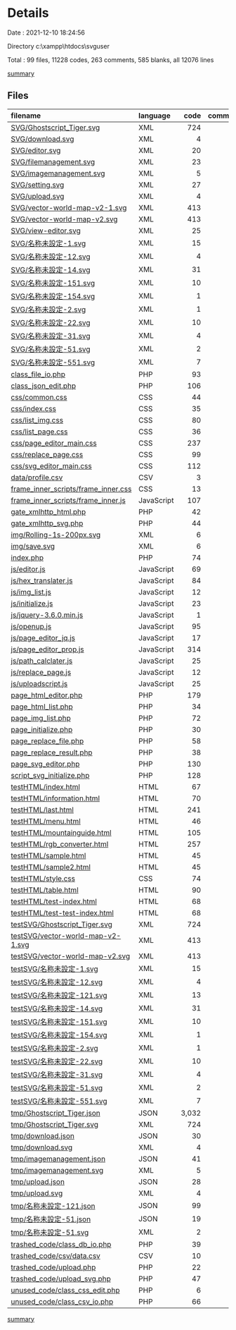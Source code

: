 # Details

Date : 2021-12-10 18:24:56

Directory c:\xampp\htdocs\svguser

Total : 99 files,  11228 codes, 263 comments, 585 blanks, all 12076 lines

[summary](results.md)

## Files
| filename | language | code | comment | blank | total |
| :--- | :--- | ---: | ---: | ---: | ---: |
| [SVG/Ghostscript_Tiger.svg](/SVG/Ghostscript_Tiger.svg) | XML | 724 | 0 | 1 | 725 |
| [SVG/download.svg](/SVG/download.svg) | XML | 4 | 0 | 1 | 5 |
| [SVG/editor.svg](/SVG/editor.svg) | XML | 20 | 2 | 2 | 24 |
| [SVG/filemanagement.svg](/SVG/filemanagement.svg) | XML | 23 | 2 | 2 | 27 |
| [SVG/imagemanagement.svg](/SVG/imagemanagement.svg) | XML | 5 | 0 | 1 | 6 |
| [SVG/setting.svg](/SVG/setting.svg) | XML | 27 | 2 | 1 | 30 |
| [SVG/upload.svg](/SVG/upload.svg) | XML | 4 | 0 | 1 | 5 |
| [SVG/vector-world-map-v2-1.svg](/SVG/vector-world-map-v2-1.svg) | XML | 413 | 0 | 1 | 414 |
| [SVG/vector-world-map-v2.svg](/SVG/vector-world-map-v2.svg) | XML | 413 | 0 | 1 | 414 |
| [SVG/view-editor.svg](/SVG/view-editor.svg) | XML | 25 | 2 | 1 | 28 |
| [SVG/名称未設定-1.svg](/SVG/名称未設定-1.svg) | XML | 15 | 0 | 1 | 16 |
| [SVG/名称未設定-12.svg](/SVG/名称未設定-12.svg) | XML | 4 | 0 | 1 | 5 |
| [SVG/名称未設定-14.svg](/SVG/名称未設定-14.svg) | XML | 31 | 1 | 1 | 33 |
| [SVG/名称未設定-151.svg](/SVG/名称未設定-151.svg) | XML | 10 | 0 | 1 | 11 |
| [SVG/名称未設定-154.svg](/SVG/名称未設定-154.svg) | XML | 1 | 0 | 0 | 1 |
| [SVG/名称未設定-2.svg](/SVG/名称未設定-2.svg) | XML | 1 | 0 | 0 | 1 |
| [SVG/名称未設定-22.svg](/SVG/名称未設定-22.svg) | XML | 10 | 0 | 1 | 11 |
| [SVG/名称未設定-31.svg](/SVG/名称未設定-31.svg) | XML | 4 | 0 | 2 | 6 |
| [SVG/名称未設定-51.svg](/SVG/名称未設定-51.svg) | XML | 2 | 0 | 1 | 3 |
| [SVG/名称未設定-551.svg](/SVG/名称未設定-551.svg) | XML | 7 | 0 | 1 | 8 |
| [class_file_io.php](/class_file_io.php) | PHP | 93 | 1 | 19 | 113 |
| [class_json_edit.php](/class_json_edit.php) | PHP | 106 | 19 | 20 | 145 |
| [css/common.css](/css/common.css) | CSS | 44 | 1 | 3 | 48 |
| [css/index.css](/css/index.css) | CSS | 35 | 1 | 2 | 38 |
| [css/list_img.css](/css/list_img.css) | CSS | 80 | 0 | 2 | 82 |
| [css/list_page.css](/css/list_page.css) | CSS | 36 | 0 | 4 | 40 |
| [css/page_editor_main.css](/css/page_editor_main.css) | CSS | 237 | 7 | 0 | 244 |
| [css/replace_page.css](/css/replace_page.css) | CSS | 99 | 0 | 2 | 101 |
| [css/svg_editor_main.css](/css/svg_editor_main.css) | CSS | 112 | 1 | 2 | 115 |
| [data/profile.csv](/data/profile.csv) | CSV | 3 | 0 | 1 | 4 |
| [frame_inner_scripts/frame_inner.css](/frame_inner_scripts/frame_inner.css) | CSS | 13 | 3 | 0 | 16 |
| [frame_inner_scripts/frame_inner.js](/frame_inner_scripts/frame_inner.js) | JavaScript | 107 | 7 | 20 | 134 |
| [gate_xmlhttp_html.php](/gate_xmlhttp_html.php) | PHP | 42 | 1 | 2 | 45 |
| [gate_xmlhttp_svg.php](/gate_xmlhttp_svg.php) | PHP | 44 | 0 | 4 | 48 |
| [img/Rolling-1s-200px.svg](/img/Rolling-1s-200px.svg) | XML | 6 | 0 | 0 | 6 |
| [img/save.svg](/img/save.svg) | XML | 6 | 0 | 1 | 7 |
| [index.php](/index.php) | PHP | 74 | 0 | 1 | 75 |
| [js/editor.js](/js/editor.js) | JavaScript | 69 | 1 | 20 | 90 |
| [js/hex_translater.js](/js/hex_translater.js) | JavaScript | 84 | 9 | 9 | 102 |
| [js/img_list.js](/js/img_list.js) | JavaScript | 12 | 2 | 2 | 16 |
| [js/initialize.js](/js/initialize.js) | JavaScript | 23 | 4 | 1 | 28 |
| [js/jquery-3.6.0.min.js](/js/jquery-3.6.0.min.js) | JavaScript | 1 | 1 | 1 | 3 |
| [js/openup.js](/js/openup.js) | JavaScript | 95 | 4 | 12 | 111 |
| [js/page_editor_jq.js](/js/page_editor_jq.js) | JavaScript | 17 | 1 | 1 | 19 |
| [js/page_editor_prop.js](/js/page_editor_prop.js) | JavaScript | 314 | 7 | 36 | 357 |
| [js/path_calclater.js](/js/path_calclater.js) | JavaScript | 25 | 0 | 4 | 29 |
| [js/replace_page.js](/js/replace_page.js) | JavaScript | 12 | 1 | 4 | 17 |
| [js/uploadscript.js](/js/uploadscript.js) | JavaScript | 25 | 1 | 3 | 29 |
| [page_html_editor.php](/page_html_editor.php) | PHP | 179 | 0 | 6 | 185 |
| [page_html_list.php](/page_html_list.php) | PHP | 34 | 0 | 1 | 35 |
| [page_img_list.php](/page_img_list.php) | PHP | 72 | 1 | 3 | 76 |
| [page_initialize.php](/page_initialize.php) | PHP | 30 | 92 | 0 | 122 |
| [page_replace_file.php](/page_replace_file.php) | PHP | 58 | 0 | 4 | 62 |
| [page_replace_result.php](/page_replace_result.php) | PHP | 38 | 0 | 5 | 43 |
| [page_svg_editor.php](/page_svg_editor.php) | PHP | 130 | 0 | 3 | 133 |
| [script_svg_initialize.php](/script_svg_initialize.php) | PHP | 128 | 41 | 14 | 183 |
| [testHTML/index.html](/testHTML/index.html) | HTML | 67 | 0 | 7 | 74 |
| [testHTML/information.html](/testHTML/information.html) | HTML | 70 | 0 | 8 | 78 |
| [testHTML/last.html](/testHTML/last.html) | HTML | 241 | 0 | 32 | 273 |
| [testHTML/menu.html](/testHTML/menu.html) | HTML | 46 | 3 | 6 | 55 |
| [testHTML/mountainguide.html](/testHTML/mountainguide.html) | HTML | 105 | 0 | 11 | 116 |
| [testHTML/rgb_converter.html](/testHTML/rgb_converter.html) | HTML | 257 | 1 | 24 | 282 |
| [testHTML/sample.html](/testHTML/sample.html) | HTML | 45 | 1 | 5 | 51 |
| [testHTML/sample2.html](/testHTML/sample2.html) | HTML | 45 | 1 | 2 | 48 |
| [testHTML/style.css](/testHTML/style.css) | CSS | 74 | 16 | 11 | 101 |
| [testHTML/table.html](/testHTML/table.html) | HTML | 90 | 0 | 7 | 97 |
| [testHTML/test-index.html](/testHTML/test-index.html) | HTML | 68 | 0 | 8 | 76 |
| [testHTML/test-test-index.html](/testHTML/test-test-index.html) | HTML | 68 | 0 | 9 | 77 |
| [testSVG/Ghostscript_Tiger.svg](/testSVG/Ghostscript_Tiger.svg) | XML | 724 | 0 | 1 | 725 |
| [testSVG/vector-world-map-v2-1.svg](/testSVG/vector-world-map-v2-1.svg) | XML | 413 | 0 | 1 | 414 |
| [testSVG/vector-world-map-v2.svg](/testSVG/vector-world-map-v2.svg) | XML | 413 | 0 | 1 | 414 |
| [testSVG/名称未設定-1.svg](/testSVG/名称未設定-1.svg) | XML | 15 | 0 | 1 | 16 |
| [testSVG/名称未設定-12.svg](/testSVG/名称未設定-12.svg) | XML | 4 | 0 | 1 | 5 |
| [testSVG/名称未設定-121.svg](/testSVG/名称未設定-121.svg) | XML | 13 | 0 | 1 | 14 |
| [testSVG/名称未設定-14.svg](/testSVG/名称未設定-14.svg) | XML | 31 | 1 | 1 | 33 |
| [testSVG/名称未設定-151.svg](/testSVG/名称未設定-151.svg) | XML | 10 | 0 | 1 | 11 |
| [testSVG/名称未設定-154.svg](/testSVG/名称未設定-154.svg) | XML | 1 | 0 | 0 | 1 |
| [testSVG/名称未設定-2.svg](/testSVG/名称未設定-2.svg) | XML | 1 | 0 | 0 | 1 |
| [testSVG/名称未設定-22.svg](/testSVG/名称未設定-22.svg) | XML | 10 | 0 | 1 | 11 |
| [testSVG/名称未設定-31.svg](/testSVG/名称未設定-31.svg) | XML | 4 | 0 | 2 | 6 |
| [testSVG/名称未設定-51.svg](/testSVG/名称未設定-51.svg) | XML | 2 | 0 | 1 | 3 |
| [testSVG/名称未設定-551.svg](/testSVG/名称未設定-551.svg) | XML | 7 | 0 | 1 | 8 |
| [tmp/Ghostscript_Tiger.json](/tmp/Ghostscript_Tiger.json) | JSON | 3,032 | 0 | 0 | 3,032 |
| [tmp/Ghostscript_Tiger.svg](/tmp/Ghostscript_Tiger.svg) | XML | 724 | 0 | 1 | 725 |
| [tmp/download.json](/tmp/download.json) | JSON | 30 | 0 | 0 | 30 |
| [tmp/download.svg](/tmp/download.svg) | XML | 4 | 0 | 1 | 5 |
| [tmp/imagemanagement.json](/tmp/imagemanagement.json) | JSON | 41 | 0 | 0 | 41 |
| [tmp/imagemanagement.svg](/tmp/imagemanagement.svg) | XML | 5 | 0 | 1 | 6 |
| [tmp/upload.json](/tmp/upload.json) | JSON | 28 | 0 | 0 | 28 |
| [tmp/upload.svg](/tmp/upload.svg) | XML | 4 | 0 | 1 | 5 |
| [tmp/名称未設定-121.json](/tmp/名称未設定-121.json) | JSON | 99 | 0 | 0 | 99 |
| [tmp/名称未設定-51.json](/tmp/名称未設定-51.json) | JSON | 19 | 0 | 0 | 19 |
| [tmp/名称未設定-51.svg](/tmp/名称未設定-51.svg) | XML | 2 | 0 | 1 | 3 |
| [trashed_code/class_db_io.php](/trashed_code/class_db_io.php) | PHP | 39 | 18 | 1 | 58 |
| [trashed_code/csv/data.csv](/trashed_code/csv/data.csv) | CSV | 10 | 0 | 187 | 197 |
| [trashed_code/upload.php](/trashed_code/upload.php) | PHP | 22 | 0 | 0 | 22 |
| [trashed_code/upload_svg.php](/trashed_code/upload_svg.php) | PHP | 47 | 1 | 11 | 59 |
| [unused_code/class_css_edit.php](/unused_code/class_css_edit.php) | PHP | 6 | 0 | 1 | 7 |
| [unused_code/class_csv_io.php](/unused_code/class_csv_io.php) | PHP | 66 | 6 | 4 | 76 |

[summary](results.md)